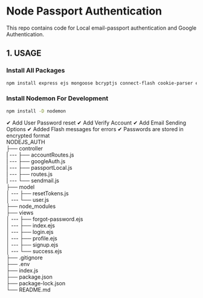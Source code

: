# Node Passport Authentication

This repo contains code for Local email-passport authentication and Google Authentication.

## 1. USAGE

### Install All Packages

```bash
npm install express ejs mongoose bcryptjs connect-flash cookie-parser express-session csurf memorystore passport passport-local passport-google-oauth20 nodemailer
```

### Install Nodemon For Development

```bash
npm install -D nodemon
```


✔ Add User Password reset
✔ Add Verify Account
✔ Add Email Sending Options
✔ Added Flash messages for errors
✔ Passwords are stored in encrypted format
<br>
NODEJS_AUTH<br>
├── controller<br>
| --- ├── accountRoutes.js<br>
| --- ├── googleAuth.js<br>
| --- ├── passportLocal.js<br>
| --- ├── routes.js<br>
| --- └── sendmail.js<br>
├── model<br>
│ --- ├── resetTokens.js<br>
│ --- └── user.js<br>
├── node_modules<br>
├── views<br>
│ --- ├── forgot-password.ejs<br>
│ --- ├── index.ejs<br>
│ --- ├── login.ejs<br>
│ --- ├── profile.ejs<br>
│ --- ├── signup.ejs<br>
│ --- └── success.ejs<br>
├── .gitignore<br>
├── .env<br>
├── index.js<br>
├── package.json<br>
├── package-lock.json<br>
└── README.md<br>
